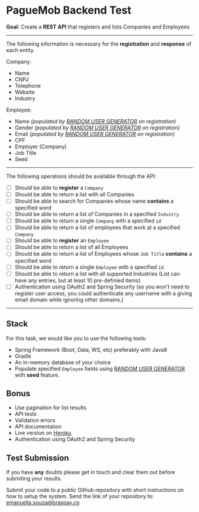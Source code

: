 # PagueMob Backend Test

**Goal:** Create a **REST API** that registers and lists Companies and Employees

---
The following information is necessary for the **registration** and **response** of each entity.

Company:

- Name
- CNPJ
- Telephone
- Website
- Industry

Employee:
- Name *(populated by [RANDOM USER GENERATOR][] on registration)*
- Gender *(populated by [RANDOM USER GENERATOR][] on registration)*
- Email *(populated by [RANDOM USER GENERATOR][] on registration)*
- CPF
- Employer (Company)
- Job Title
- Seed

---
The following operations should be available through the API:

 - [ ] Should be able to **register** a `Company`
 - [ ] Should be able to return a list with all Companies
 - [ ] Should be able to search for Companies whose name **contains** a specified word
 - [ ] Should be able to return a list of Companies in a specified `Industry`
 - [ ] Should be able to return a single `Company` with a specified `id`
 - [ ] Should be able to return a list of employees that work at a specified `Company`
 - [ ] Should be able to **register** an `Employee`
 - [ ] Should be able to return a list of all Employees
 - [ ] Should be able to return a list of Employees whose `Job Title` **contains** a specified word
 - [ ] Should be able to return a single `Employee` with a specified `id`
 - [ ] Should be able to return a list with all supported Industries (List can have any entries, but at least 10 pre-definied items)
 - [ ] Authentication using OAuth2 and Spring Security (so you won't need to register user access, you could authenticate any username with a giving email domain while ignoring other domains.)

---
## Stack

For this task, we would like you to use the following tools:

 - Spring Framework (Boot, Data, WS, etc) preferably with Java8
 - Gradle
 - An in-memory database of your choice
 - Populate specified `Employee` fields using [RANDOM USER GENERATOR][] with **seed** feature.

## Bonus

 - Use pagination for list results
 - API tests
 - Validation errors
 - API documentation
 - Live version on [Heroku](https://heroku.com)
 - Authentication using OAuth2 and Spring Security

## Test Submission

If you have **any** doubts please get in touch and clear them out before submiting your results.

Submit your code to a public Github repository with short instructions on how to setup the system.
Send the link of your repository to: [emanuella.souza@braspay.co](mailto:emanuella.souza@braspay.co)

[RANDOM USER GENERATOR]: https://randomuser.me